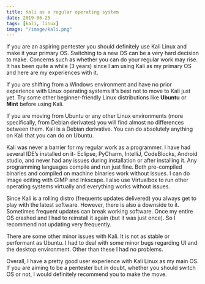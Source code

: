 ```yaml
---
title: Kali as a regular operating system
date: 2019-06-25
tags: [kali, linux]
image: "/image/kali.png"
---
```


If you are an aspiring pentester you should definitely use Kali Linux and make it your primary OS. Switching to a new OS can be a very hard decision to make. Concerns such as whether you can do your regular work may rise. It has been quite a while (3 years) since I am using Kali as my primary OS and here are my experiences with it.

If you are shifting from a Windows environment and have no prior experience with Linux operating systems it's best not to move to Kali just yet. Try some other beginner-friendly Linux distributions like **Ubuntu** or **Mint** before using Kali.

If you are moving from Ubuntu or any other Linux environments (more specifically, from Debian derivates) you will find almost no differences between them. Kali is a Debian derivative. You can do absolutely anything on Kali that you can do on Ubuntu. 

Kali was never a barrier for my regular work as a programmer. I have had several IDE’s installed on it- Eclipse, PyCharm, IntelliJ, CodeBlocks, Android studio, and never had any issues during installation or after installing it. Any programming languages compile and run just fine. Both pre-compiled binaries and compiled on machine binaries work without issues. I can do image editing with GIMP and Inkscape. I also use Virtualbox to run other operating systems virtually and everything works without issues. 

Since Kali is a rolling distro (frequents updates delivered) you always get to play with the latest software. However, there is also a downside to it. Sometimes frequent updates can break working software. Once my entire OS crashed and I had to reinstall it again (but it was just once). So I recommend not updating very frequently.

There are some other minor issues with Kali. It is not as stable or performant as Ubuntu. I had to deal with some minor bugs regarding UI and the desktop environment. Other than these I had no problems.

Overall, I have a pretty good user experience with Kali Linux as my main OS. If you are aiming to be a pentester but in doubt, whether you should switch OS or not, I would definitely recommend you to make the move. 
